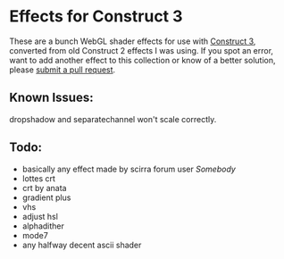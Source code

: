# Effects for Construct 3

These are a bunch WebGL shader effects for use with [Construct 3](https://www.construct.net/), converted from old Construct 2 effects I was using. If you spot an error, want to add another effect to this collection or know of a better solution, please [submit a pull request](../../pulls).

## Known Issues:

dropshadow and separatechannel won't scale correctly.

## Todo:

* basically any effect made by scirra forum user *Somebody*
* lottes crt
* crt by anata
* gradient plus
* vhs
* adjust hsl
* alphadither
* mode7
* any halfway decent ascii shader
